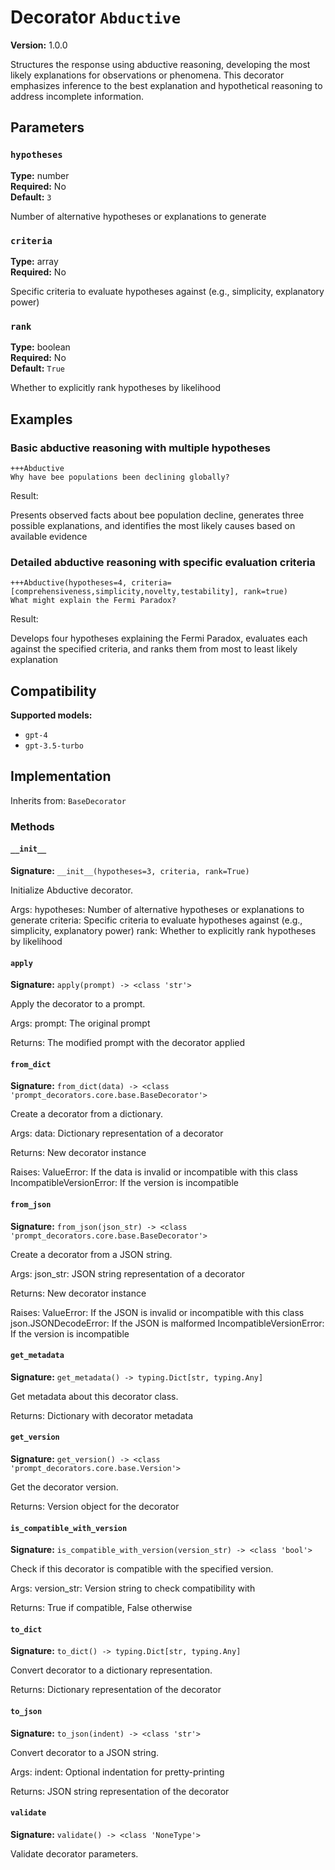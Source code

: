 # Decorator `Abductive`

**Version:** 1.0.0

Structures the response using abductive reasoning, developing the most likely explanations for observations or phenomena. This decorator emphasizes inference to the best explanation and hypothetical reasoning to address incomplete information.

## Parameters

### `hypotheses`

**Type:** number  
**Required:** No  
**Default:** `3`  

Number of alternative hypotheses or explanations to generate

### `criteria`

**Type:** array  
**Required:** No  

Specific criteria to evaluate hypotheses against (e.g., simplicity, explanatory power)

### `rank`

**Type:** boolean  
**Required:** No  
**Default:** `True`  

Whether to explicitly rank hypotheses by likelihood

## Examples

### Basic abductive reasoning with multiple hypotheses

```
+++Abductive
Why have bee populations been declining globally?
```

Result:

Presents observed facts about bee population decline, generates three possible explanations, and identifies the most likely causes based on available evidence

### Detailed abductive reasoning with specific evaluation criteria

```
+++Abductive(hypotheses=4, criteria=[comprehensiveness,simplicity,novelty,testability], rank=true)
What might explain the Fermi Paradox?
```

Result:

Develops four hypotheses explaining the Fermi Paradox, evaluates each against the specified criteria, and ranks them from most to least likely explanation

## Compatibility

**Supported models:**

- `gpt-4`
- `gpt-3.5-turbo`

## Implementation

Inherits from: `BaseDecorator`

### Methods

#### `__init__`

**Signature:** `__init__(hypotheses=3, criteria, rank=True)`

Initialize Abductive decorator.

Args:
    hypotheses: Number of alternative hypotheses or explanations to generate
    criteria: Specific criteria to evaluate hypotheses against (e.g., simplicity, explanatory power)
    rank: Whether to explicitly rank hypotheses by likelihood

#### `apply`

**Signature:** `apply(prompt) -> <class 'str'>`

Apply the decorator to a prompt.

Args:
    prompt: The original prompt
    
Returns:
    The modified prompt with the decorator applied

#### `from_dict`

**Signature:** `from_dict(data) -> <class 'prompt_decorators.core.base.BaseDecorator'>`

Create a decorator from a dictionary.

Args:
    data: Dictionary representation of a decorator
    
Returns:
    New decorator instance
    
Raises:
    ValueError: If the data is invalid or incompatible with this class
    IncompatibleVersionError: If the version is incompatible

#### `from_json`

**Signature:** `from_json(json_str) -> <class 'prompt_decorators.core.base.BaseDecorator'>`

Create a decorator from a JSON string.

Args:
    json_str: JSON string representation of a decorator
    
Returns:
    New decorator instance
    
Raises:
    ValueError: If the JSON is invalid or incompatible with this class
    json.JSONDecodeError: If the JSON is malformed
    IncompatibleVersionError: If the version is incompatible

#### `get_metadata`

**Signature:** `get_metadata() -> typing.Dict[str, typing.Any]`

Get metadata about this decorator class.

Returns:
    Dictionary with decorator metadata

#### `get_version`

**Signature:** `get_version() -> <class 'prompt_decorators.core.base.Version'>`

Get the decorator version.

Returns:
    Version object for the decorator

#### `is_compatible_with_version`

**Signature:** `is_compatible_with_version(version_str) -> <class 'bool'>`

Check if this decorator is compatible with the specified version.

Args:
    version_str: Version string to check compatibility with
    
Returns:
    True if compatible, False otherwise

#### `to_dict`

**Signature:** `to_dict() -> typing.Dict[str, typing.Any]`

Convert decorator to a dictionary representation.

Returns:
    Dictionary representation of the decorator

#### `to_json`

**Signature:** `to_json(indent) -> <class 'str'>`

Convert decorator to a JSON string.

Args:
    indent: Optional indentation for pretty-printing
    
Returns:
    JSON string representation of the decorator

#### `validate`

**Signature:** `validate() -> <class 'NoneType'>`

Validate decorator parameters.

